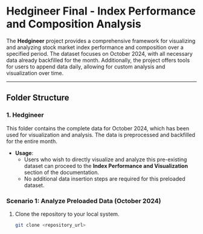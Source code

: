 # **Hedgineer Final - Index Performance and Composition Analysis**

The **Hedgineer** project provides a comprehensive framework for visualizing and analyzing stock market index performance and composition over a specified period. The dataset focuses on October 2024, with all necessary data already backfilled for the month. Additionally, the project offers tools for users to append data daily, allowing for custom analysis and visualization over time.

---

## **Folder Structure**

### **1. Hedgineer**
This folder contains the complete data for October 2024, which has been used for visualization and analysis. The data is preprocessed and backfilled for the entire month.

- **Usage**:
  - Users who wish to directly visualize and analyze this pre-existing dataset can proceed to the **Index Performance and Visualization** section of the documentation.
  - No additional data insertion steps are required for this preloaded dataset.

### **Scenario 1: Analyze Preloaded Data (October 2024)**
1. Clone the repository to your local system.
   ```bash
   git clone <repository_url>
